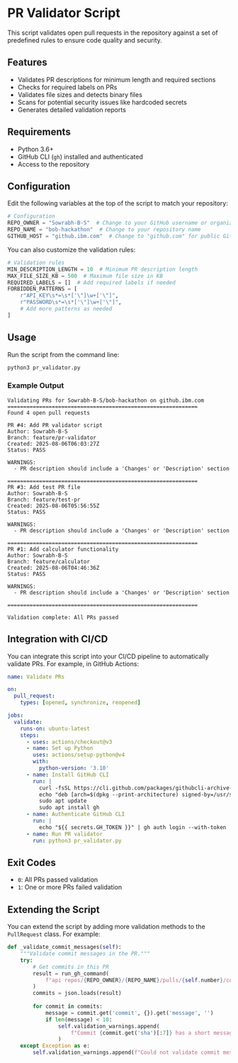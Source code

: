 # PR Validator Script

This script validates open pull requests in the repository against a set of predefined rules to ensure code quality and security.

## Features

- Validates PR descriptions for minimum length and required sections
- Checks for required labels on PRs
- Validates file sizes and detects binary files
- Scans for potential security issues like hardcoded secrets
- Generates detailed validation reports

## Requirements

- Python 3.6+
- GitHub CLI (`gh`) installed and authenticated
- Access to the repository

## Configuration

Edit the following variables at the top of the script to match your repository:

```python
# Configuration
REPO_OWNER = "Sowrabh-B-S"  # Change to your GitHub username or organization
REPO_NAME = "bob-hackathon"  # Change to your repository name
GITHUB_HOST = "github.ibm.com"  # Change to "github.com" for public GitHub
```

You can also customize the validation rules:

```python
# Validation rules
MIN_DESCRIPTION_LENGTH = 10  # Minimum PR description length
MAX_FILE_SIZE_KB = 500  # Maximum file size in KB
REQUIRED_LABELS = []  # Add required labels if needed
FORBIDDEN_PATTERNS = [
    r"API_KEY\s*=\s*['\"]\w+['\"]",
    r"PASSWORD\s*=\s*['\"]\w+['\"]",
    # Add more patterns as needed
]
```

## Usage

Run the script from the command line:

```bash
python3 pr_validator.py
```

### Example Output

```
Validating PRs for Sowrabh-B-S/bob-hackathon on github.ibm.com
============================================================
Found 4 open pull requests

PR #4: Add PR validator script
Author: Sowrabh-B-S
Branch: feature/pr-validator
Created: 2025-08-06T06:03:27Z
Status: PASS

WARNINGS:
  - PR description should include a 'Changes' or 'Description' section

============================================================
PR #3: Add test PR file
Author: Sowrabh-B-S
Branch: feature/test-pr
Created: 2025-08-06T05:56:55Z
Status: PASS

WARNINGS:
  - PR description should include a 'Changes' or 'Description' section

============================================================
PR #1: Add calculator functionality
Author: Sowrabh-B-S
Branch: feature/calculator
Created: 2025-08-06T04:46:36Z
Status: PASS

WARNINGS:
  - PR description should include a 'Changes' or 'Description' section

============================================================

Validation complete: All PRs passed
```

## Integration with CI/CD

You can integrate this script into your CI/CD pipeline to automatically validate PRs. For example, in GitHub Actions:

```yaml
name: Validate PRs

on:
  pull_request:
    types: [opened, synchronize, reopened]

jobs:
  validate:
    runs-on: ubuntu-latest
    steps:
      - uses: actions/checkout@v3
      - name: Set up Python
        uses: actions/setup-python@v4
        with:
          python-version: '3.10'
      - name: Install GitHub CLI
        run: |
          curl -fsSL https://cli.github.com/packages/githubcli-archive-keyring.gpg | sudo dd of=/usr/share/keyrings/githubcli-archive-keyring.gpg
          echo "deb [arch=$(dpkg --print-architecture) signed-by=/usr/share/keyrings/githubcli-archive-keyring.gpg] https://cli.github.com/packages stable main" | sudo tee /etc/apt/sources.list.d/github-cli.list > /dev/null
          sudo apt update
          sudo apt install gh
      - name: Authenticate GitHub CLI
        run: |
          echo "${{ secrets.GH_TOKEN }}" | gh auth login --with-token
      - name: Run PR validator
        run: python3 pr_validator.py
```

## Exit Codes

- `0`: All PRs passed validation
- `1`: One or more PRs failed validation

## Extending the Script

You can extend the script by adding more validation methods to the `PullRequest` class. For example:

```python
def _validate_commit_messages(self):
    """Validate commit messages in the PR."""
    try:
        # Get commits in this PR
        result = run_gh_command(
            f"api repos/{REPO_OWNER}/{REPO_NAME}/pulls/{self.number}/commits --hostname {GITHUB_HOST}"
        )
        commits = json.loads(result)
        
        for commit in commits:
            message = commit.get('commit', {}).get('message', '')
            if len(message) < 10:
                self.validation_warnings.append(
                    f"Commit {commit.get('sha')[:7]} has a short message"
                )
    except Exception as e:
        self.validation_warnings.append(f"Could not validate commit messages: {str(e)}")